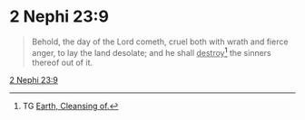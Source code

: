 # 2 Nephi 23:9

> Behold, the day of the Lord cometh, cruel both with wrath and fierce anger, to lay the land desolate; and he shall <u>destroy</u>[^a] the sinners thereof out of it.

[2 Nephi 23:9](https://www.churchofjesuschrist.org/study/scriptures/bofm/2-ne/23?lang=eng&id=p9#p9)


[^a]: TG [Earth, Cleansing of.](https://www.churchofjesuschrist.org/study/scriptures/tg/earth-cleansing-of?lang=eng)
